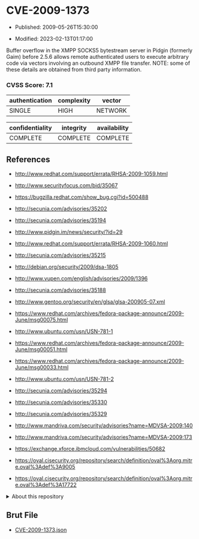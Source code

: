 # CVE-2009-1373

- Published: 2009-05-26T15:30:00

- Modified: 2023-02-13T01:17:00

Buffer overflow in the XMPP SOCKS5 bytestream server in Pidgin (formerly Gaim) before 2.5.6 allows remote authenticated users to execute arbitrary code via vectors involving an outbound XMPP file transfer. NOTE: some of these details are obtained from third party information.

### CVSS Score: **7.1**

| authentication | complexity | vector |
| --- | --- | --- |
| SINGLE | HIGH | NETWORK |

| confidentiality | integrity | availability |
| --- | --- | --- |
| COMPLETE | COMPLETE | COMPLETE |

## References

* http://www.redhat.com/support/errata/RHSA-2009-1059.html

* http://www.securityfocus.com/bid/35067

* https://bugzilla.redhat.com/show_bug.cgi?id=500488

* http://secunia.com/advisories/35202

* http://secunia.com/advisories/35194

* http://www.pidgin.im/news/security/?id=29

* http://www.redhat.com/support/errata/RHSA-2009-1060.html

* http://secunia.com/advisories/35215

* http://debian.org/security/2009/dsa-1805

* http://www.vupen.com/english/advisories/2009/1396

* http://secunia.com/advisories/35188

* http://www.gentoo.org/security/en/glsa/glsa-200905-07.xml

* https://www.redhat.com/archives/fedora-package-announce/2009-June/msg00075.html

* http://www.ubuntu.com/usn/USN-781-1

* https://www.redhat.com/archives/fedora-package-announce/2009-June/msg00051.html

* https://www.redhat.com/archives/fedora-package-announce/2009-June/msg00033.html

* http://www.ubuntu.com/usn/USN-781-2

* http://secunia.com/advisories/35294

* http://secunia.com/advisories/35330

* http://secunia.com/advisories/35329

* http://www.mandriva.com/security/advisories?name=MDVSA-2009:140

* http://www.mandriva.com/security/advisories?name=MDVSA-2009:173

* https://exchange.xforce.ibmcloud.com/vulnerabilities/50682

* https://oval.cisecurity.org/repository/search/definition/oval%3Aorg.mitre.oval%3Adef%3A9005

* https://oval.cisecurity.org/repository/search/definition/oval%3Aorg.mitre.oval%3Adef%3A17722

<details>
<summary>About this repository</summary> 

  This repository is part of the project [Live Hack CVE](https://github.com/Live-Hack-CVE). Main website can be found [www.live-hack.org](https://www.live-hack.org) 
  
  Made by [Sn0wAlice](https://github.com/Sn0wAlice) for the people that care about security and need to have a feed of the latest CVEs. Hope you enjoy it, don't forget to star the repo and follow me on [Twitter](https://twitter.com/Sn0wAlice) and [Github](https://github.com/Sn0wAlice). And that is my [personnal website](https://www.alice-snow.me/)

  - [Home Page](https://github.com/Live-Hack-CVE)
  - [Framework](https://github.com/Live-Hack-CVE/cve-framework)
  - [CVE database](https://github.com/Live-Hack-CVE/full_database)
  - [Changelog](https://github.com/Live-Hack-CVE/Changelog)
</details>

## Brut File

* [CVE-2009-1373.json](https://raw.githubusercontent.com/Live-Hack-CVE/full_database/main/cves/2009/CVE-2009-1373.json)

